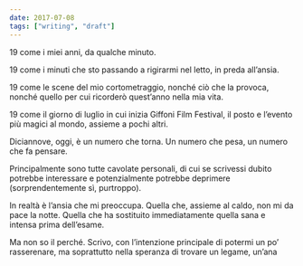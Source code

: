 ```yaml
---
date: 2017-07-08
tags: ["writing", "draft"]
---
```

19 come i miei anni, da qualche minuto.

19 come i minuti che sto passando a rigirarmi nel letto, in preda all’ansia.

19 come le scene del mio cortometraggio, nonché ciò che la provoca, nonché quello per cui ricorderò quest’anno nella mia vita.

19 come il giorno di luglio in cui inizia Giffoni Film Festival, il posto e l’evento più magici al mondo, assieme a pochi altri.


Diciannove, oggi, è un numero che torna. Un numero che pesa, un numero che fa pensare.


Principalmente sono tutte cavolate personali, di cui se scrivessi dubito potrebbe interessare e potenzialmente potrebbe deprimere (sorprendentemente sì, purtroppo).



In realtà è l’ansia che mi preoccupa. Quella che, assieme al caldo, non mi da pace la notte. Quella che ha sostituito immediatamente quella sana e intensa prima dell’esame.



Ma non so il perché. Scrivo, con l’intenzione principale di potermi un po’ rasserenare, ma soprattutto nella speranza di trovare un legame, un’ana